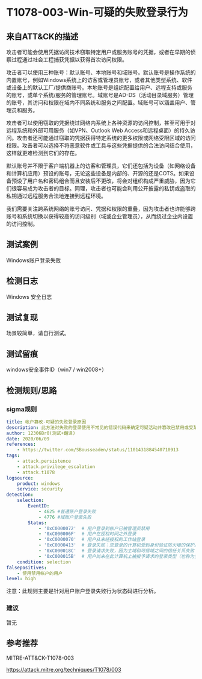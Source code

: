 # T1078-003-Win-可疑的失败登录行为

## 来自ATT&CK的描述

攻击者可能会使用凭据访问技术窃取特定用户或服务账号的凭据，或者在早期的侦察过程通过社会工程捕获凭据以获得首次访问权限。

攻击者可以使用三种账号：默认账号、本地账号和域账号。默认账号是操作系统的内置账号，例如Windows系统上的访客或管理员账号，或者其他类型系统、软件或设备上的默认工厂/提供商账号。本地账号是组织配置给用户、远程支持或服务的账号，或单个系统/服务的管理账号。域账号是AD-DS（活动目录域服务）管理的账号，其访问和权限在域内不同系统和服务之间配置。域账号可以涵盖用户、管理员和服务。

攻击者可以使用窃取的凭据绕过网络内系统上各种资源的访问控制，甚至可用于对远程系统和外部可用服务（如VPN、Outlook Web Access和远程桌面）的持久访问。攻击者还可能通过窃取的凭据获得特定系统的更多权限或网络受限区域的访问权限。攻击者可以选择不将恶意软件或工具与这些凭据提供的合法访问结合使用，这样就更难检测到它们的存在。

默认账号并不限于客户端机器上的访客和管理员，它们还包括为设备（如网络设备和计算机应用）预设的账号，无论这些设备是内部的、开源的还是COTS。如果设备预设了用户名和密码组合而且安装后不更改，将会对组织构成严重威胁，因为它们很容易成为攻击者的目标。同理，攻击者也可能会利用公开披露的私钥或盗取的私钥通过远程服务合法地连接到远程环境。

我们需要关注跨系统网络的账号访问、凭据和权限的重叠，因为攻击者也许能够跨账号和系统切换以获得较高的访问级别（域或企业管理员），从而绕过企业内设置的访问控制。

## 测试案例

Windows账户登录失败

## 检测日志

Windows 安全日志

## 测试复现

场景较简单，请自行测试。

## 测试留痕

windows安全事件ID（win7 / win2008+）

## 检测规则/思路

### sigma规则

```yml
title: 帐户篡改-可疑的失败登录原因
description: 此方法对失败的登录使用不常见的错误代码来确定可疑活动并篡改已禁用或受某种方式限制的帐户。
author: 12306Br0(测试+翻译)
date: 2020/06/09
references:
    - https://twitter.com/SBousseaden/status/1101431884540710913
tags:
    - attack.persistence
    - attack.privilege_escalation
    - attack.t1078
logsource:
    product: windows
    service: security
detection:
    selection:
        EventID:
            - 4625 #普通账户登录失败
            - 4776 #域账户登录失败
        Status:
            - '0xC0000072'  # 用户登录到帐户已被管理员禁用
            - '0xC000006F'  # 用户在授权时间之外登录
            - '0xC0000070'  # 用户从未经授权的工作站登录
            - '0xC0000413'  # 登录失败：您登录的计算机受到身份验证防火墙的保护。 指定的帐户不允许对计算机进行身份验证
            - '0xC000018C'  # 登录请求失败，因为主域和可信域之间的信任关系失败
            - '0xC000015B'  # 用户尚未在此计算机上被授予请求的登录类型（也称为登录权限）
    condition: selection
falsepositives:
    - 使用禁用帐户的用户
level: high
```

注意：此规则主要是针对用户账户登录失败行为状态码进行分析。

### 建议

暂无

## 参考推荐

MITRE-ATT&CK-T1078-003

<https://attack.mitre.org/techniques/T1078/003>
